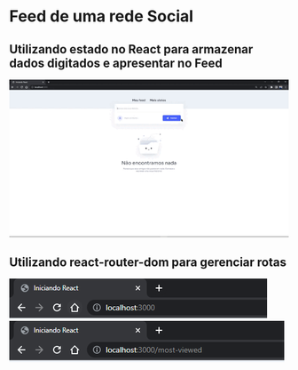 # Feed de uma rede Social
## Utilizando estado no React para armazenar dados digitados e apresentar no Feed
![](src/images/GIF.gif)
## Utilizando react-router-dom para gerenciar rotas
![](src/images/Local%20Host.png)
![](src/images/most-viewed.png)

